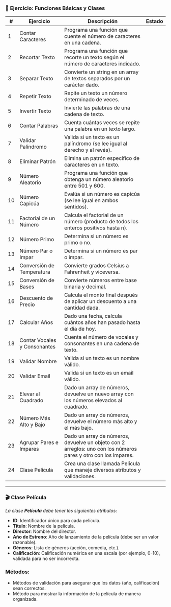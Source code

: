 
### 📝 **Ejercicio: Funciones Básicas y Clases**
| **#** | **Ejercicio**                  | **Descripción**                                                                                           | **Estado** |
|-------|---------------------------------|-----------------------------------------------------------------------------------------------------------|------------|
| 1     | Contar Caracteres              | Programa una función que cuente el número de caracteres en una cadena.                                    |            |
| 2     | Recortar Texto                 | Programa una función que recorte un texto según el número de caracteres indicado.                         |            |
| 3     | Separar Texto                  | Convierte un string en un array de textos separados por un carácter dado.                                  |            |
| 4     | Repetir Texto                  | Repite un texto un número determinado de veces.                                                           |            |
| 5     | Invertir Texto                 | Invierte las palabras de una cadena de texto.                                                             |            |
| 6     | Contar Palabras                | Cuenta cuántas veces se repite una palabra en un texto largo.                                             |            |
| 7     | Validar Palíndromo             | Valida si un texto es un palíndromo (se lee igual al derecho y al revés).                                 |            |
| 8     | Eliminar Patrón                | Elimina un patrón específico de caracteres en un texto.                                                   |            |
| 9     | Número Aleatorio               | Programa una función que obtenga un número aleatorio entre 501 y 600.                                     |            |
| 10    | Número Capicúa                 | Evalúa si un número es capicúa (se lee igual en ambos sentidos).                                          |            |
| 11    | Factorial de un Número         | Calcula el factorial de un número (producto de todos los enteros positivos hasta n).                     |            |
| 12    | Número Primo                   | Determina si un número es primo o no.                                                                      |            |
| 13    | Número Par o Impar             | Determina si un número es par o impar.                                                                     |            |
| 14    | Conversión de Temperatura      | Convierte grados Celsius a Fahrenheit y viceversa.                                                        |            |
| 15    | Conversión de Bases            | Convierte números entre base binaria y decimal.                                                            |            |
| 16    | Descuento de Precio            | Calcula el monto final después de aplicar un descuento a una cantidad dada.                               |            |
| 17    | Calcular Años                  | Dado una fecha, calcula cuántos años han pasado hasta el día de hoy.                                      |            |
| 18    | Contar Vocales y Consonantes   | Cuenta el número de vocales y consonantes en una cadena de texto.                                          |            |
| 19    | Validar Nombre                 | Valida si un texto es un nombre válido.                                                                    |            |
| 20    | Validar Email                  | Valida si un texto es un email válido.                                                                     |            |
| 21    | Elevar al Cuadrado             | Dado un array de números, devuelve un nuevo array con los números elevados al cuadrado.                   |            |
| 22    | Número Más Alto y Bajo         | Dado un array de números, devuelve el número más alto y el más bajo.                                       |            |
| 23    | Agrupar Pares e Impares        | Dado un array de números, devuelve un objeto con 2 arreglos: uno con los números pares y otro con los impares. |            |
| 24    | Clase Película                 | Crea una clase llamada Película que maneje diversos atributos y validaciones.                             |            |

---

### 🎬 **Clase Película**

_La clase **Película** debe tener los siguientes atributos:_

- **ID**: Identificador único para cada película.
- **Título**: Nombre de la película.
- **Director**: Nombre del director.
- **Año de Estreno**: Año de lanzamiento de la película (debe ser un valor razonable).
- **Géneros**: Lista de géneros (acción, comedia, etc.).
- **Calificación**: Calificación numérica en una escala (por ejemplo, 0-10), validada para no ser incorrecta.

### Métodos:
- Métodos de validación para asegurar que los datos (año, calificación) sean correctos.
- Método para mostrar la información de la película de manera organizada.
